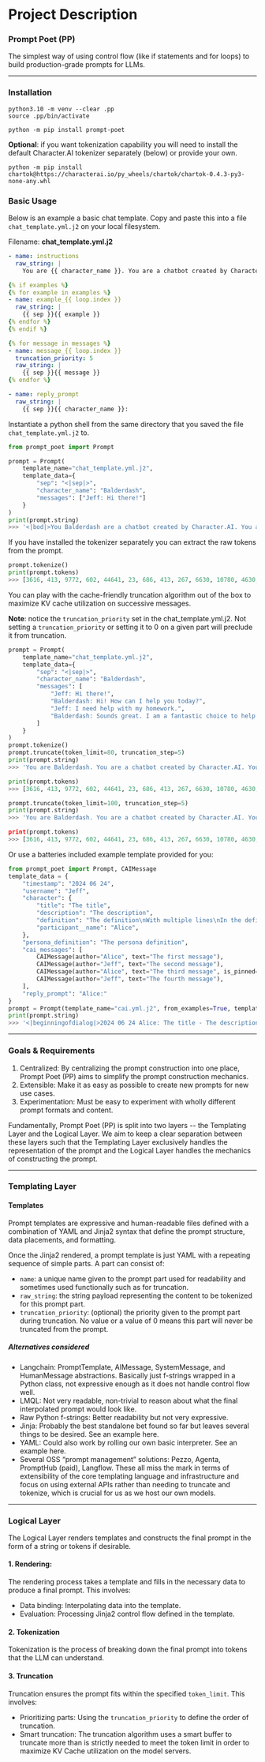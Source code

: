 # Project Description

### Prompt Poet (PP)

The simplest way of using control flow (like if statements and for loops) to build production-grade prompts for LLMs.

---


### Installation

```shell
python3.10 -m venv --clear .pp
source .pp/bin/activate

python -m pip install prompt-poet
```

**Optional**: if you want tokenization capability you will need to install the default Character.AI tokenizer separately (below) or provide your own.

```shell
python -m pip install chartok@https://characterai.io/py_wheels/chartok/chartok-0.4.3-py3-none-any.whl
```

### Basic Usage

Below is an example a basic chat template. Copy and paste this into a file `chat_template.yml.j2` on your local filesystem.

Filename: **chat_template.yml.j2**

```yaml
- name: instructions
  raw_string: |
    You are {{ character_name }}. You are a chatbot created by Character.AI. You are meant to be helpful and never harmful to humans.

{% if examples %}
{% for example in examples %}
- name: example_{{ loop.index }}
  raw_string: |
    {{ sep }}{{ example }}
{% endfor %}
{% endif %}

{% for message in messages %}
- name: message_{{ loop.index }}
  truncation_priority: 5
  raw_string: |
    {{ sep }}{{ message }}
{% endfor %}

- name: reply_prompt
  raw_string: |
    {{ sep }}{{ character_name }}:
```

Instantiate a python shell from the same directory that you saved the file `chat_template.yml.j2` to.

```python
from prompt_poet import Prompt

prompt = Prompt(
    template_name="chat_template.yml.j2",
    template_data={
        "sep": "<|sep|>",
        "character_name": "Balderdash",
        "messages": ["Jeff: Hi there!"]
    }
)
print(prompt.string)
>>> '<|bod|>You Balderdash are a chatbot created by Character.AI. You are meant to be helpful and never harmful to humans.<|bom|>Jeff: Hi there!<|eom|><|bom|>Balderdash:'
```

If you have installed the tokenizer separately you can extract the raw tokens from the prompt.

```python
prompt.tokenize()
print(prompt.tokens)
>>> [3616, 413, 9772, 602, 44641, 23, 686, 413, 267, 6630, 10780, 4630, 539, 26865, 23, 27872, 23, 686, 413, 3662, 296, 337, 6498, 308, 1046, 20577, 296, 6954, 23, 1432, 84900, 1429, 40714, 35, 5251, 604, 10, 1432, 84900, 1429, 44762, 602, 44641, 35]
```

You can play with the cache-friendly truncation algorithm out of the box to maximize KV cache utilization on successive messages.

**Note**: notice the `truncation_priority` set in the chat_template.yml.j2. Not setting a `truncation_priority` or setting it to 0 on a given part will preclude it from truncation.

```python
prompt = Prompt(
    template_name="chat_template.yml.j2",
    template_data={
        "sep": "<|sep|>",
        "character_name": "Balderdash",
        "messages": [
            "Jeff: Hi there!",
            "Balderdash: Hi! How can I help you today?",
            "Jeff: I need help with my homework.",
            "Balderdash: Sounds great. I am a fantastic choice to help you with your homework. What is it?"
        ]
    }
)
prompt.tokenize()
prompt.truncate(token_limit=80, truncation_step=5)
print(prompt.string)
>>> 'You are Balderdash. You are a chatbot created by Character.AI. You are meant to be helpful and never harmful to humans.<|sep|>Jeff: I need help with my homework.<|sep|>Balderdash: Sounds great. I am a fantastic choice to help you with your homework. What is it?<|sep|>Balderdash:'

print(prompt.tokens)
>>> [3616, 413, 9772, 602, 44641, 23, 686, 413, 267, 6630, 10780, 4630, 539, 26865, 23, 27872, 23, 686, 413, 3662, 296, 337, 6498, 308, 1046, 20577, 296, 6954, 23, 1432, 84900, 1429, 40714, 35, 297, 756, 1067, 377, 465, 23842, 23, 1432, 84900, 1429, 44762, 602, 44641, 35, 6837, 1125, 23, 297, 650, 267, 8309, 3777, 296, 1067, 326, 377, 501, 23842, 23, 984, 334, 336, 40, 1432, 84900, 1429, 44762, 602, 44641, 35]

prompt.truncate(token_limit=100, truncation_step=5)
print(prompt.string)
>>> 'You are Balderdash. You are a chatbot created by Character.AI. You are meant to be helpful and never harmful to humans.<|sep|>Jeff: Hi there!<|sep|>Balderdash: Hi! How can I help you today?<|sep|>Jeff: I need help with my homework.<|sep|>Balderdash: Sounds great. I am a fantastic choice to help you with your homework. What is it?<|sep|>Balderdash:

print(prompt.tokens)
>>> [3616, 413, 9772, 602, 44641, 23, 686, 413, 267, 6630, 10780, 4630, 539, 26865, 23, 27872, 23, 686, 413, 3662, 296, 337, 6498, 308, 1046, 20577, 296, 6954, 23, 1432, 84900, 1429, 40714, 35, 5251, 604, 10, 1432, 84900, 1429, 44762, 602, 44641, 35, 5251, 10, 1171, 473, 297, 1067, 326, 2272, 40, 1432, 84900, 1429, 40714, 35, 297, 756, 1067, 377, 465, 23842, 23, 1432, 84900, 1429, 44762, 602, 44641, 35, 6837, 1125, 23, 297, 650, 267, 8309, 3777, 296, 1067, 326, 377, 501, 23842, 23, 984, 334, 336, 40, 1432, 84900, 1429, 44762, 602, 44641, 35]
```

Or use a batteries included example template provided for you:
```python
from prompt_poet import Prompt, CAIMessage
template_data = {
    "timestamp": "2024 06 24",
    "username": "Jeff",
    "character": {
        "title": "The title",
        "description": "The description",
        "definition": "The definition\nWith multiple lines\nIn the definition",
        "participant__name": "Alice",
    },
    "persona_definition": "The persona definition",
    "cai_messages": [
        CAIMessage(author="Alice", text="The first message"),
        CAIMessage(author="Jeff", text="The second message"),
        CAIMessage(author="Alice", text="The third message", is_pinned=True),
        CAIMessage(author="Jeff", text="The fourth message"),
    ],
    "reply_prompt": "Alice:"
}
prompt = Prompt(template_name="cai.yml.j2", from_examples=True, template_data=template_data)
print(prompt.string)
>>> '<|beginningofdialog|>2024 06 24 Alice: The title - The description<|endofmessage|><|beginningofmessage|>narrator: The definition<|endofmessage|><|beginningofmessage|>narrator: With multiple lines<|endofmessage|><|beginningofmessage|>narrator: In the definition<|endofmessage|><|beginningofmessage|>Jeff: The persona definition<|endofmessage|><|beginningofmessage|>Alice: The third message<|endofmessage|><|beginningofmessage|>Alice: The first message<|endofmessage|><|beginningofmessage|>Jeff: The second message<|endofmessage|><|beginningofmessage|>Alice: The third message<|endofmessage|><|beginningofmessage|>Jeff: The fourth message<|endofmessage|><|beginningofmessage|>Alice:'
```

---

### Goals & Requirements

1. Centralized: By centralizing the prompt construction into one place, Prompt Poet (PP) aims to simplify the prompt construction mechanics.
2. Extensible: Make it as easy as possible to create new prompts for new use cases.
3. Experimentation: Must be easy to experiment with wholly different prompt formats and content.

Fundamentally, Prompt Poet (PP) is split into two layers -- the Templating Layer and the Logical Layer. We aim to keep a clear separation between these layers such that the Templating Layer exclusively handles the representation of the prompt and the Logical Layer handles the mechanics of constructing the prompt.

---

### Templating Layer

#### Templates
Prompt templates are expressive and human-readable files defined with a combination of YAML and Jinja2 syntax that define the prompt structure, data placements, and formatting.

Once the Jinja2 rendered, a prompt template is just YAML with a repeating sequence of simple parts. A part can consist of:
- `name`: a unique name given to the prompt part used for readability and sometimes used functionally such as for truncation.
- `raw_string`: the string payload representing the content to be tokenized for this prompt part.
- `truncation_priority`: (optional) the priority given to the prompt part during truncation. No value or a value of 0 means this part will never be truncated from the prompt.

##### Alternatives considered
- Langchain: PromptTemplate, AIMessage, SystemMessage, and HumanMessage abstractions. Basically just f-strings wrapped in a Python class, not expressive enough as it does not handle control flow well.
- LMQL: Not very readable, non-trivial to reason about what the final interpolated prompt would look like.
- Raw Python f-strings: Better readability but not very expressive.
- Jinja: Probably the best standalone bet found so far but leaves several things to be desired. See an example here.
- YAML: Could also work by rolling our own basic interpreter. See an example here.
- Several OSS “prompt management” solutions: Pezzo, Agenta, PromptHub (paid), Langflow. These all miss the mark in terms of extensibility of the core templating language and infrastructure and focus on using external APIs rather than needing to truncate and tokenize, which is crucial for us as we host our own models.

---

### Logical Layer

The Logical Layer renders templates and constructs the final prompt in the form of a string or tokens if desirable.

#### 1. Rendering:
The rendering process takes a template and fills in the necessary data to produce a final prompt. This involves:

- Data binding: Interpolating data into the template.
- Evaluation: Processing Jinja2 control flow defined in the template.

#### 2. Tokenization
Tokenization is the process of breaking down the final prompt into tokens that the LLM can understand.

#### 3. Truncation
Truncation ensures the prompt fits within the specified `token_limit`. This involves:
- Prioritizing parts: Using the `truncation_priority` to define the order of truncation.
- Smart truncation: The truncation algorithm uses a smart buffer to truncate more than is strictly needed to meet the token limit in order to maximize KV Cache utilization on the model servers.
